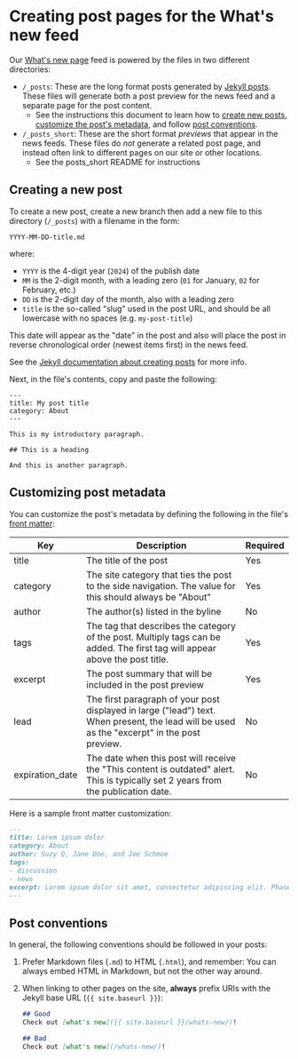 # Creating post pages for the What's new feed

Our [What's new page](https://designsystem.digital.gov/about/whats-new/) feed is powered by the files in two different directories:
- `/_posts`: These are the long format posts generated by [Jekyll posts](https://jekyllrb.com/docs/posts/). These files will generate both a post preview for the news feed and a separate page for the post content.
  - See the instructions this document to learn how to [create new posts](#creating-a-new-post), [customize the post's metadata](#customizing-post-metadata), and follow [post conventions](#post-conventions).
- `/_posts_short`: These are the short format _previews_ that appear in the news feeds. These files do _not_ generate a related post page, and instead often link to different pages on our site or other locations.
  - See the posts_short README for instructions

## Creating a new post

To create a new post, create a new branch then add a new file to this directory (`/_posts`) with a filename in the form:

```
YYYY-MM-DD-title.md
```

where:

- `YYYY` is the 4-digit year (`2024`) of the publish date
- `MM` is the 2-digit month, with a leading zero (`01` for January, `02` for February, etc.)
- `DD` is the 2-digit day of the month, also with a leading zero
- `title` is the so-called "slug" used in the post URL, and should be all lowercase with no spaces (e.g. `my-post-title`)

This date will appear as the "date" in the post and also will place the post in reverse chronological order (newest items first) in the news feed.

See the [Jekyll documentation about creating posts](https://jekyllrb.com/docs/posts/#creating-post-files) for more info.

Next, in the file's contents, copy and paste the following:

```
---
title: My post title
category: About
---

This is my introductory paragraph.

## This is a heading

And this is another paragraph.
```

## Customizing post metadata

You can customize the post's metadata by defining the following in the file's [front matter](https://jekyllrb.com/docs/front-matter/):

| Key | Description | Required |
|--------|--------|--------|
| title | The title of the post | Yes |
| category | The site category that ties the post to the side navigation. The value for this should always be "About" | Yes|
| author | The author(s) listed in the byline | No |
| tags | The tag that describes the category of the post. Multiply tags can be added. The first tag will appear above the post title. | Yes |
| excerpt | The post summary that will be included in the post preview | Yes |
| lead | The first paragraph of your post displayed in large ("lead") text. When present, the lead will be used as the "excerpt" in the post preview. | No |
| expiration_date | The date when this post will receive the "This content is outdated" alert. This is typically set 2 years from the publication date. | No |

Here is a sample front matter customization:

```md
---
title: Lorem ipsum dolor
category: About
author: Suzy Q, Jane Doe, and Joe Schmoe
tags:
- discussion
- news
excerpt: Lorem ipsum dolor sit amet, consectetur adipiscing elit. Phasellus egestas sed felis eget sodales.
---
```

## Post conventions

In general, the following conventions should be followed in your posts:

1. Prefer Markdown files (`.md`) to HTML (`.html`), and remember: You can always embed HTML in Markdown, but not the other way around.

1. When linking to other pages on the site, **always** prefix URIs with the Jekyll base URL (`{{ site.baseurl }}`):

    ```md
    ## Good
    Check out [what's new]({{ site.baseurl }}/whats-new/)!

    ## Bad
    Check out [what's new](/whats-new/)!

